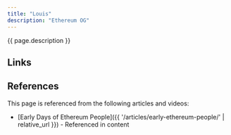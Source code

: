 ```yaml
---
title: "Louis"
description: "Ethereum OG"
---
```


{{ page.description }}

## Links

## References

This page is referenced from the following articles and videos:

- [Early Days of Ethereum People]({{ '/articles/early-ethereum-people/' | relative_url }}) - Referenced in content
